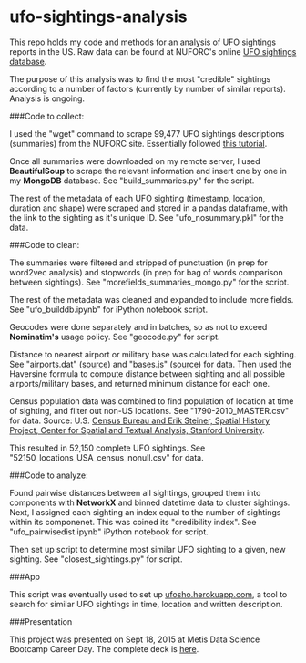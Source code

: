 # ufo-sightings-analysis

This repo holds my code and methods for an analysis of UFO sightings reports in the US. Raw data can be found at NUFORC's online <a href = "http://www.nuforc.org/webreports.html" target="_blank">UFO sightings database</a>.

The purpose of this analysis was to find the most "credible" sightings according to a number of factors (currently by number of similar reports). Analysis is ongoing.


###Code to collect:

I used the "wget" command to scrape 99,477 UFO sightings descriptions (summaries) from the NUFORC site. Essentially followed <a href = "http://blog.scotterussell.com/post/93524577748/ufo-data-science-how-we-get-data-part-2" target="_blank">this tutorial</a>.

Once all summaries were downloaded on my remote server, I used <b>BeautifulSoup</b> to scrape the relevant information and insert one by one in my <b>MongoDB</b> database. See "build_summaries.py" for the script.

The rest of the metadata of each UFO sighting (timestamp, location, duration and shape) were scraped and stored in a pandas dataframe, with the link to the sighting as it's unique ID. See "ufo_nosummary.pkl" for the data.


###Code to clean:

The summaries were filtered and stripped of punctuation (in prep for word2vec analysis) and stopwords (in prep for bag of words comparison between sightings). See "morefields_summaries_mongo.py" for the script.

The rest of the metadata was cleaned and expanded to include more fields. See "ufo_builddb.ipynb" for iPython notebook script.

Geocodes were done separately and in batches, so as not to exceed <b>Nominatim's</b> usage policy. See "geocode.py" for script.

Distance to nearest airport or military base was calculated for each sighting. See "airports.dat" (<a href = "http://openflights.org/data.html" target="_blank">source</a>) and "bases.js" (<a href = "http://empire.is/" target="_blank">source</a>) for data. Then used the Haversine formula to compute distance between sighting and all possible airports/military bases, and returned minimum distance for each one.

Census population data was combined to find population of location at time of sighting, and filter out non-US locations. See "1790-2010_MASTER.csv" for data. Source: U.S. <a href = "https://github.com/cestastanford/historical-us-city-populations" target="_blank">Census Bureau and Erik Steiner, Spatial History Project, Center for Spatial and Textual Analysis, Stanford University</a>. 

This resulted in 52,150 complete UFO sightings. See "52150_locations_USA_census_nonull.csv" for data.


###Code to analyze:

Found pairwise distances between all sightings, grouped them into components with <b>NetworkX</b> and binned datetime data to cluster sightings. Next, I assigned each sighting an index equal to the number of sightings within its componenet. This was coined its "credibility index". See "ufo_pairwisedist.ipynb" iPython notebook for script.

Then set up script to determine most similar UFO sighting to a given, new sighting. See "closest_sightings.py" for script.


###App

This script was eventually used to set up <a href = "http://ufosho.herokuapp.com" target="_blank">ufosho.herokuapp.com</a>, a tool to search for similar UFO sightings in time, location and written description. 


###Presentation

This project was presented on Sept 18, 2015 at Metis Data Science Bootcamp Career Day. The complete deck is <a href = "https://slides.com/claireger/ufo-sightings-credibility" target="_blank">here</a>.